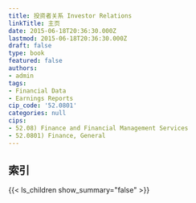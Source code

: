 ```yaml
---
title: 投资者关系 Investor Relations
linkTitle: 主页
date: 2015-06-18T20:36:30.000Z
lastmod: 2015-06-18T20:36:30.000Z
draft: false
type: book
featured: false
authors:
- admin
tags:
- Financial Data
- Earnings Reports
cip_code: '52.0801'
categories: null
cips:
- 52.08) Finance and Financial Management Services
- 52.0801) Finance, General
---
```


## 索引

{{< ls_children show_summary="false" >}}
